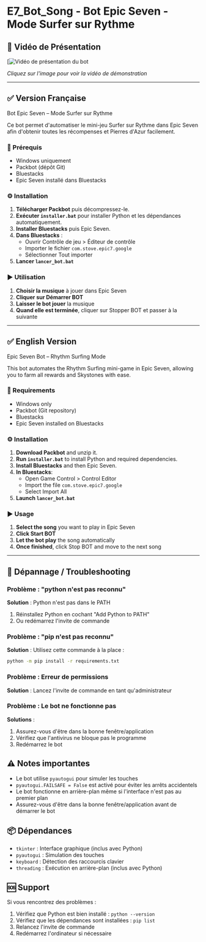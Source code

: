 # E7_Bot_Song - Bot Epic Seven - Mode Surfer sur Rythme

## 🎥 Vidéo de Présentation

[![Vidéo de présentation du bot](https://youtu.be/aPjyCsduU8I)

*Cliquez sur l'image pour voir la vidéo de démonstration*

---

## ✅ Version Française

Bot Epic Seven – Mode Surfer sur Rythme

Ce bot permet d'automatiser le mini-jeu Surfer sur Rythme dans Epic Seven afin d'obtenir toutes les récompenses et Pierres d'Azur facilement.

### 🎯 Prérequis

- Windows uniquement
- Packbot (dépôt Git)
- Bluestacks
- Epic Seven installé dans Bluestacks

### ⚙️ Installation

1. **Télécharger Packbot** puis décompressez-le.
2. **Exécuter `installer.bat`** pour installer Python et les dépendances automatiquement.
3. **Installer Bluestacks** puis Epic Seven.
4. **Dans Bluestacks** :
   - Ouvrir Contrôle de jeu > Éditeur de contrôle
   - Importer le fichier `com.stove.epic7.google`
   - Sélectionner Tout importer
5. **Lancer `lancer_bot.bat`**

### ▶️ Utilisation

1. **Choisir la musique** à jouer dans Epic Seven
2. **Cliquer sur Démarrer BOT**
3. **Laisser le bot jouer** la musique
4. **Quand elle est terminée**, cliquer sur Stopper BOT et passer à la suivante

---

## ✅ English Version

Epic Seven Bot – Rhythm Surfing Mode

This bot automates the Rhythm Surfing mini-game in Epic Seven, allowing you to farm all rewards and Skystones with ease.

### 🎯 Requirements

- Windows only
- Packbot (Git repository)
- Bluestacks
- Epic Seven installed on Bluestacks

### ⚙️ Installation

1. **Download Packbot** and unzip it.
2. **Run `installer.bat`** to install Python and required dependencies.
3. **Install Bluestacks** and then Epic Seven.
4. **In Bluestacks**:
   - Open Game Control > Control Editor
   - Import the file `com.stove.epic7.google`
   - Select Import All
5. **Launch `lancer_bot.bat`**

### ▶️ Usage

1. **Select the song** you want to play in Epic Seven
2. **Click Start BOT**
3. **Let the bot play** the song automatically
4. **Once finished**, click Stop BOT and move to the next song

---

## 🔧 Dépannage / Troubleshooting

### Problème : "python n'est pas reconnu"
**Solution** : Python n'est pas dans le PATH
1. Réinstallez Python en cochant "Add Python to PATH"
2. Ou redémarrez l'invite de commande

### Problème : "pip n'est pas reconnu"
**Solution** : Utilisez cette commande à la place :
```cmd
python -m pip install -r requirements.txt
```

### Problème : Erreur de permissions
**Solution** : Lancez l'invite de commande en tant qu'administrateur

### Problème : Le bot ne fonctionne pas
**Solutions** :
1. Assurez-vous d'être dans la bonne fenêtre/application
2. Vérifiez que l'antivirus ne bloque pas le programme
3. Redémarrez le bot

## ⚠️ Notes importantes

- Le bot utilise `pyautogui` pour simuler les touches
- `pyautogui.FAILSAFE = False` est activé pour éviter les arrêts accidentels
- Le bot fonctionne en arrière-plan même si l'interface n'est pas au premier plan
- Assurez-vous d'être dans la bonne fenêtre/application avant de démarrer le bot

## 📦 Dépendances

- `tkinter` : Interface graphique (inclus avec Python)
- `pyautogui` : Simulation des touches
- `keyboard` : Détection des raccourcis clavier
- `threading` : Exécution en arrière-plan (inclus avec Python)

## 🆘 Support

Si vous rencontrez des problèmes :
1. Vérifiez que Python est bien installé : `python --version`
2. Vérifiez que les dépendances sont installées : `pip list`
3. Relancez l'invite de commande
4. Redémarrez l'ordinateur si nécessaire
